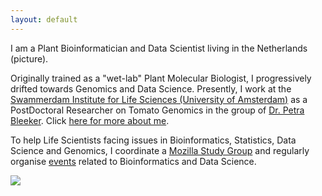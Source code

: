 ```yaml
---
layout: default
---
```

I am a Plant Bioinformatician and Data Scientist living in the Netherlands (picture).

Originally trained as a "wet-lab" Plant Molecular Biologist, I progressively drifted towards Genomics and Data Science. 
Presently, I work at the [Swammerdam Institute for Life Sciences (University of Amsterdam)](http://sils.uva.nl/) as a PostDoctoral Researcher on Tomato Genomics in the 
group of [Dr. Petra Bleeker](http://www.uva.nl/en/profile/b/l/p.m.bleeker/p.m.bleeker.html). Click [here for more about me](about.md).

To help Life Scientists facing issues in Bioinformatics, Statistics, Data Science and Genomics, I coordinate a [Mozilla Study Group](https://scienceparkstudygroup.github.io/studyGroup/) and 
regularly organise [events](events.md) related to Bioinformatics and Data Science.

![](../images/IMG_8646.JPG)

